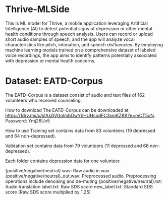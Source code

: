 # Thrive-MLSide
This is ML model for Thrive, a mobile application leveraging Artificial Intelligence (AI) to detect potential signs of depression or other mental health conditions through speech analysis. Users can record or upload short audio samples of speech, and the app will analyze vocal characteristics like pitch, intonation, and speech disfluencies. By employing machine learning models trained on a comprehensive dataset of labeled voice recordings, the app aims to identify patterns potentially associated with depression or mental health concerns. 

# Dataset: EATD-Corpus
The EATD-Corpus is a dataset consist of audio and text files of 162 volunteers who received counseling.

How to download
The EATD-Corpus can be downloaded at https://1drv.ms/u/s!AsGVGqImbOwYhHUHcodFC3xmKZKK?e=mCT5oN. 
Password: Ymj26Uv5

How to use
Training set contains data from 83 volunteers (19 depressed and 64 non-depressed).

Validation set contains data from 79 volunteers (11 depressed and 68 non-depressed).

Each folder contains depression data for one volunteer.

{positive/negative/neutral}.wav: Raw audio in wav
{positive/negative/neutral}_out.wav: Preprocessed audio. Preprocessing operations include denoising and de-muting
{positive/negative/neutral}.txt: Audio translation
label.txt: Raw SDS score
new_label.txt: Standard SDS score (Raw SDS score multiplied by 1.25)

